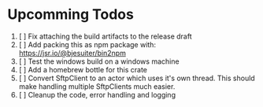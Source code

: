 # Upcomming Todos

1. [ ] Fix attaching the build artifacts to the release draft
2. [ ] Add packing this as npm package with: https://jsr.io/@bjesuiter/bin2npm
3. [ ] Test the windows build on a windows machine
4. [ ] Add a homebrew bottle for this crate
5. [ ] Convert SftpClient to an actor which uses it's own thread. This should make handling multiple SftpClients much easier.
6. [ ] Cleanup the code, error handling and logging
